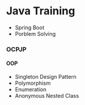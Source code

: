 # Java Training

- Spring Boot
- Porblem Solving

### OCPJP

#### OOP
- Singleton Design Pattern
- Polymorphism
- Enumeration
- Anonymous Nested Class